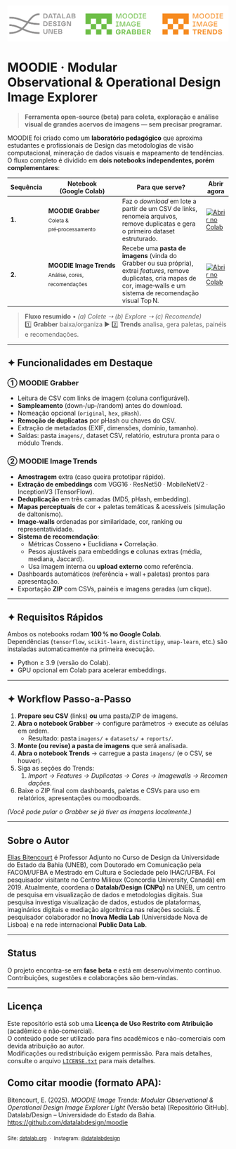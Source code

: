 <img src="https://github.com/datalabdesign/moodie/blob/main/logo_moodie_all.png" alt="Logo MOODIE ALL" width="600"/>

# MOODIE · Modular Observational & Operational Design Image Explorer  
> **Ferramenta open‑source (beta) para coleta, exploração e análise visual de grandes acervos de imagens — sem precisar programar.**

MOODIE foi criado como um **laboratório pedagógico** que aproxima estudantes e profissionais de Design das metodologias de visão computacional, mineração de dados visuais e mapeamento de tendências.  
O fluxo completo é dividido em **dois notebooks independentes, porém complementares**:

| Sequência | Notebook (Google Colab) | Para que serve? | Abrir agora |
|-----------|-------------------------|-----------------|-------------|
| **1.** | **MOODIE Grabber**<br><sub>Coleta & pré‑processamento</sub> | Faz o _download_ em lote a partir de um CSV de links, renomeia arquivos, remove duplicatas e gera o primeiro dataset estruturado. | [![Abrir no Colab](https://colab.research.google.com/assets/colab-badge.svg)](https://colab.research.google.com/github/datalabdesign/moodie/blob/main/modulo_grabber/01_MOODIE_GRABBER_v2_BETA.ipynb) |
| **2.** | **MOODIE Image Trends**<br><sub>Análise, cores, recomendações</sub> | Recebe uma **pasta de imagens** (vinda do Grabber ou sua própria), extrai *features*, remove duplicatas, cria mapas de cor, image‑walls e um sistema de recomendação visual Top N. | [![Abrir no Colab](https://colab.research.google.com/assets/colab-badge.svg)](https://colab.research.google.com/github/datalabdesign/moodie/blob/main/modulo_trend/MOODIE_IMAGE_TREND_LIGHT_V01.ipynb) |

> **Fluxo resumido** • *(a) Colete ⇢ (b) Explore ⇢ (c) Recomende)*  
> 1️⃣ **Grabber** baixa/organiza ► 2️⃣ **Trends** analisa, gera paletas, painéis e recomendações.

---

## ✦ Funcionalidades em Destaque

### ① MOODIE Grabber
- Leitura de CSV com links de imagem (coluna configurável).  
- **Sampleamento** (down‑/up‑/random) antes do download.  
- Nomeação opcional (`original`, `hex`, `pHash`).  
- **Remoção de duplicatas** por pHash ou chaves do CSV.  
- Extração de metadados (EXIF, dimensões, domínio, tamanho).  
- Saídas: pasta `imagens/`, dataset CSV, relatório, estrutura pronta para o módulo Trends.

### ② MOODIE Image Trends
- **Amostragem** extra (caso queira prototipar rápido).  
- **Extração de embeddings** com VGG16 · ResNet50 · MobileNetV2 · InceptionV3 (TensorFlow).  
- **Deduplicação** em três camadas (MD5, pHash, embedding).  
- **Mapas perceptuais** de cor + paletas temáticas & acessíveis (simulação de daltonismo).  
- **Image‑walls** ordenadas por similaridade, cor, ranking ou representatividade.  
- **Sistema de recomendação**:  
  - Métricas Cosseno • Euclidiana • Correlação.  
  - Pesos ajustáveis para embeddings **e** colunas extras (média, mediana, Jaccard).  
  - Usa imagem interna ou **upload externo** como referência.  
- Dashboards automáticos (referência + wall + paletas) prontos para apresentação.  
- Exportação **ZIP** com CSVs, painéis e imagens geradas (um clique).

---

## ✦ Requisitos Rápidos

Ambos os notebooks rodam **100 % no Google Colab**.  
Dependências (`tensorflow`, `scikit‑learn`, `distinctipy`, `umap-learn`, etc.) são instaladas automaticamente na primeira execução.

- Python ≥ 3.9 (versão do Colab).  
- GPU opcional em Colab para acelerar embeddings.

---

## ✦ Workflow Passo‑a‑Passo

1. **Prepare seu CSV** (links) **ou** uma pasta/ZIP de imagens.  
2. **Abra o notebook Grabber** → configure parâmetros → execute as células em ordem.  
   - Resultado: pasta `imagens/` + `datasets/` + `reports/`.  
3. **Monte (ou revise) a pasta de imagens** que será analisada.  
4. **Abra o notebook Trends** → carregue a pasta `imagens/` (e o CSV, se houver).  
5. Siga as seções do Trends:  
   1. _Import → Features → Duplicatas → Cores → Imagewalls → Recomendações_.  
6. Baixe o ZIP final com dashboards, paletas e CSVs para uso em relatórios, apresentações ou moodboards.

*(Você pode pular o Grabber se já tiver as imagens localmente.)*

---


## Sobre o Autor

[Elias Bitencourt](https://eliasbitencourt.com) é Professor Adjunto no Curso de Design da Universidade do Estado da Bahia (UNEB), com Doutorado em Comunicação pela FACOM/UFBA e Mestrado em Cultura e Sociedade pelo IHAC/UFBA. Foi pesquisador visitante no Centro Milieux (Concordia University, Canadá) em 2019. Atualmente, coordena o **Datalab/Design (CNPq)** na UNEB, um centro de pesquisa em visualização de dados e metodologias digitais. Sua pesquisa investiga visualização de dados, estudos de plataformas, imaginários digitais e mediação algorítmica nas relações sociais. É pesquisador colaborador no **Inova Media Lab** (Universidade Nova de Lisboa) e na rede internacional **Public Data Lab**.

---

## Status

O projeto encontra-se em **fase beta** e está em desenvolvimento contínuo. Contribuições, sugestões e colaborações são bem-vindas.

---

## Licença

Este repositório está sob uma **Licença de Uso Restrito com Atribuição** (acadêmico e não‑comercial).    
O conteúdo pode ser utilizado para fins acadêmicos e não-comerciais com devida atribuição ao autor.  
Modificações ou redistribuição exigem permissão. Para mais detalhes, consulte o arquivo [`LICENSE.txt`](LICENSE.txt) para mais detalhes.

## Como citar moodie (formato APA):

Bitencourt, E. (2025). *MOODIE Image Trends: Modular Observational & Operational Design Image Explorer Light* (Versão beta) [Repositório GitHub]. Datalab/Design – Universidade do Estado da Bahia. https://github.com/datalabdesign/moodie

<p align="left">
  <sub>Site: <a href="https://datalab.org">datalab.org</a> &nbsp;·&nbsp; Instagram: <a href="https://www.instagram.com/datalabdesign">@datalabdesign</a></sub>
</p>

